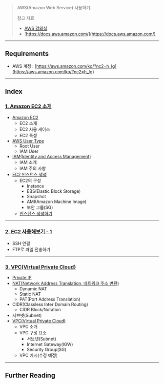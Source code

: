 > AWS(Amazon Web Service) 사용하기.
>
> 참고 자료.
>
> * [AWS 강의실](https://www.youtube.com/@AWSClassroom)
> * [https://docs.aws.amazon.com/](https://docs.aws.amazon.com/)

---

## Requirements

* AWS 계정 : [https://aws.amazon.com/ko/?nc2=h_lg](https://aws.amazon.com/ko/?nc2=h_lg)

---

## Index

### [1. Amazon EC2 소개]((001)EC2%20소개)

* [Amazon EC2]((001)EC2%20%EC%86%8C%EA%B0%9C#1-amazon-ec2)
  * EC2 소개
  * EC2 사용 케이스
  * EC2 특성
* [AWS User Type]((001)EC2%20소개#2-aws-user-type)
  * Root User
  * IAM User
* [IAM(Identity and Access Management)]((001)EC2%20소개#3-iam-identity-and-access-management)
  * IAM 소개
  * IAM 주의 사항
* [EC2 인스턴스 생성]((001)EC2%20소개#4-ec2-인스턴스-생성)
  * EC2의 구성
    * Instance
    * EBS(Elastic Block Storage)
    * Snapshot
    * AMI(Amazon Machine Image)
    * 보안 그룹(SG)
  * [인스턴스 생성하기]((001)EC2%20소개#42-인스턴스-생성해보기)

---

### [2. EC2 사용해보기 - 1]((002)EC2%20사용%20-1)

* SSH 연결
* FTP로 파일 전송하기

---

### [3. VPC(Virtual Private Cloud)]((003)VPC)

* [Private IP]((003)VPC#1-private-ip)
* [NAT(Network Address Translation, 네트워크 주소 변환)]((003)VPC#2-natnetwork-address-translation-네트워크-주소-변환)
  * Dynamic NAT
  * Static NAT
  * PAT(Port Address Translation)
* CIDR(Classless Inter Domain Routing)
  * CIDR Block/Notation
* 서브넷(Subnet)
* [VPC(Virtual Private Cloud)]((003)VPC#5-vpcvirtual-private-cloud)
  * VPC 소개
  * VPC 구성 요소
    * 서브넷(Subnet)
    * Internet Gateway(IGW)
    * Security Group(SG)
  * VPC 예시(수정 예정)

---

## Further Reading